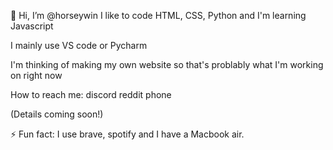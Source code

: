 👋 Hi, I’m @horseywin
I like to code HTML, CSS, Python and I'm learning Javascript

I mainly use VS code or Pycharm

I'm thinking of making my own website so that's problably what I'm working on right now

How to reach me:
discord
reddit
phone

(Details coming soon!)

⚡ Fun fact:
I use brave, spotify and I have a Macbook air.
